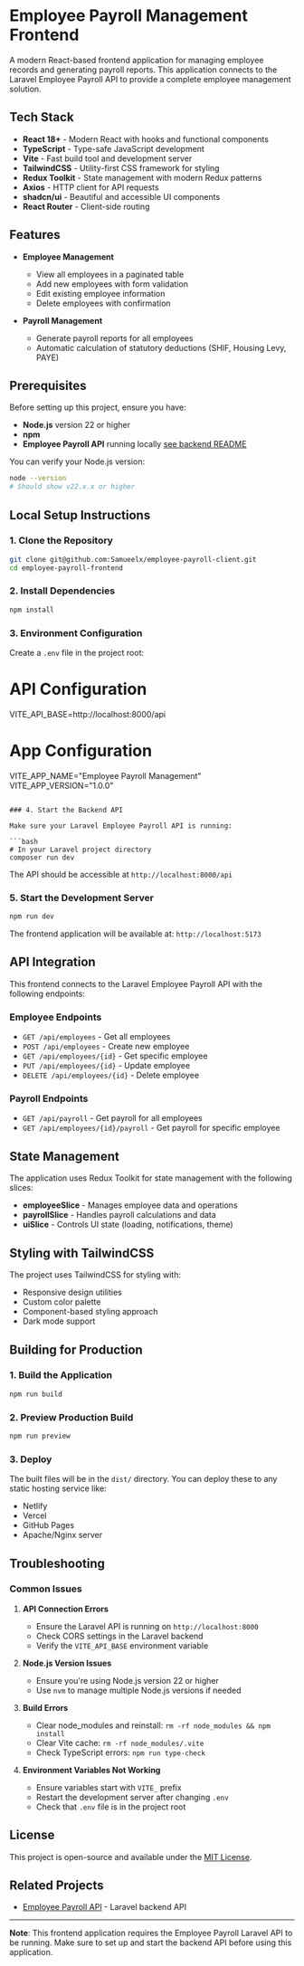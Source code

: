 # Employee Payroll Management Frontend

A modern React-based frontend application for managing employee records and generating payroll reports. This application connects to the Laravel Employee Payroll API to provide a complete employee management solution.

## Tech Stack

- **React 18+** - Modern React with hooks and functional components
- **TypeScript** - Type-safe JavaScript development
- **Vite** - Fast build tool and development server
- **TailwindCSS** - Utility-first CSS framework for styling
- **Redux Toolkit** - State management with modern Redux patterns
- **Axios** - HTTP client for API requests
- **shadcn/ui** - Beautiful and accessible UI components
- **React Router** - Client-side routing

## Features

- **Employee Management**
  - View all employees in a paginated table
  - Add new employees with form validation
  - Edit existing employee information
  - Delete employees with confirmation

- **Payroll Management**
  - Generate payroll reports for all employees
  - Automatic calculation of statutory deductions (SHIF, Housing Levy, PAYE)

## Prerequisites

Before setting up this project, ensure you have:

- **Node.js** version 22 or higher
- **npm**
- **Employee Payroll API** running locally [see backend README](https://github.com/Samueelx/employee-payroll)

You can verify your Node.js version:
```bash
node --version
# Should show v22.x.x or higher
```

## Local Setup Instructions

### 1. Clone the Repository

```bash
git clone git@github.com:Samueelx/employee-payroll-client.git
cd employee-payroll-frontend
```

### 2. Install Dependencies

```bash
npm install
```

### 3. Environment Configuration

Create a `.env` file in the project root:

# API Configuration
VITE_API_BASE=http://localhost:8000/api

# App Configuration
VITE_APP_NAME="Employee Payroll Management"
VITE_APP_VERSION="1.0.0"
```

### 4. Start the Backend API

Make sure your Laravel Employee Payroll API is running:

```bash
# In your Laravel project directory
composer run dev
```

The API should be accessible at `http://localhost:8000/api`

### 5. Start the Development Server

```bash
npm run dev
```

The frontend application will be available at: `http://localhost:5173`


## API Integration

This frontend connects to the Laravel Employee Payroll API with the following endpoints:

### Employee Endpoints
- `GET /api/employees` - Get all employees
- `POST /api/employees` - Create new employee
- `GET /api/employees/{id}` - Get specific employee
- `PUT /api/employees/{id}` - Update employee
- `DELETE /api/employees/{id}` - Delete employee

### Payroll Endpoints
- `GET /api/payroll` - Get payroll for all employees
- `GET /api/employees/{id}/payroll` - Get payroll for specific employee

## State Management

The application uses Redux Toolkit for state management with the following slices:

- **employeeSlice** - Manages employee data and operations
- **payrollSlice** - Handles payroll calculations and data
- **uiSlice** - Controls UI state (loading, notifications, theme)

## Styling with TailwindCSS

The project uses TailwindCSS for styling with:
- Responsive design utilities
- Custom color palette
- Component-based styling approach
- Dark mode support


## Building for Production

### 1. Build the Application
```bash
npm run build
```

### 2. Preview Production Build
```bash
npm run preview
```

### 3. Deploy
The built files will be in the `dist/` directory. You can deploy these to any static hosting service like:
- Netlify
- Vercel
- GitHub Pages
- Apache/Nginx server

## Troubleshooting

### Common Issues

1. **API Connection Errors**
   - Ensure the Laravel API is running on `http://localhost:8000`
   - Check CORS settings in the Laravel backend
   - Verify the `VITE_API_BASE` environment variable

2. **Node.js Version Issues**
   - Ensure you're using Node.js version 22 or higher
   - Use `nvm` to manage multiple Node.js versions if needed

3. **Build Errors**
   - Clear node_modules and reinstall: `rm -rf node_modules && npm install`
   - Clear Vite cache: `rm -rf node_modules/.vite`
   - Check TypeScript errors: `npm run type-check`

4. **Environment Variables Not Working**
   - Ensure variables start with `VITE_` prefix
   - Restart the development server after changing `.env`
   - Check that `.env` file is in the project root


## License

This project is open-source and available under the [MIT License](LICENSE).

## Related Projects

- [Employee Payroll API](https://github.com/Samueelx/employee-payroll) - Laravel backend API
---

**Note**: This frontend application requires the Employee Payroll Laravel API to be running. Make sure to set up and start the backend API before using this application.